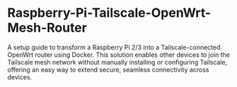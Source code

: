# Raspberry-Pi-Tailscale-OpenWrt-Mesh-Router
A setup guide to transform a Raspberry Pi 2/3 into a Tailscale-connected OpenWrt router using Docker. This solution enables other devices to join the Tailscale mesh network without manually installing or configuring Tailscale, offering an easy way to extend secure, seamless connectivity across devices.
